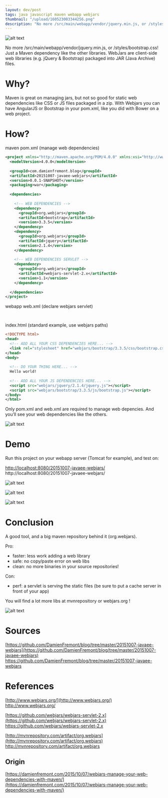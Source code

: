 ```yaml
---
layout: dev/post
tags: java javascript maven webapp webjars
thumbnail: "/upload/160523003344256.png"
description: "No more /src/main/webapp/vendor/jquery.min.js, or /styles/bootstrap.css! Just a Maven dependency..."
---
```


![alt text](/upload/160523003344256.png)
 

 
 
No more /src/main/webapp/vendor/jquery.min.js, or /styles/bootstrap.css! Just a Maven dependency like the other libraries. WebJars are client-side web libraries (e.g. jQuery & Bootstrap) packaged into JAR (Java Archive) files.
 

 
# Why?
 
Maven is great on managing jars, but not so good for static web dependencies like CSS or JS files packaged in a zip. With Webjars you can have AngularJS or Bootstrap in your pom.xml, like you did with Bower on a web project.
 
# How?
 
maven pom.xml (manage web dependencies)
 
```xml
<project xmlns="http://maven.apache.org/POM/4.0.0" xmlns:xsi="http://www.w3.org/2001/XMLSchema-instance" xsi:schemaLocation="http://maven.apache.org/POM/4.0.0 http://maven.apache.org/xsd/maven-4.0.0.xsd">
  <modelVersion>4.0.0</modelVersion>
 
  <groupId>com.damienfremont.blog</groupId>
  <artifactId>20151007-javaee-webjars</artifactId>
  <version>0.0.1-SNAPSHOT</version>
  <packaging>war</packaging>
 
  <dependencies>
     
    <!-- WEB DEPENDENCIES -->
    <dependency>
      <groupId>org.webjars</groupId>
      <artifactId>bootstrap</artifactId>
      <version>3.3.5</version>
    </dependency>
    <dependency>
      <groupId>org.webjars</groupId>
      <artifactId>jquery</artifactId>
      <version>2.1.4</version>
    </dependency>
 
    <!-- WEB DEPENDENCIES SERVLET -->
    <dependency>
      <groupId>org.webjars</groupId>
      <artifactId>webjars-servlet-2.x</artifactId>
      <version>1.1</version>
    </dependency>
 
  </dependencies>
</project>
```
 
webapp web.xml (declare webjars servlet)
 
```xml
 
```
 
index.html (standard example, use webjars paths)
 
```xml
<!DOCTYPE html>
<head>
  <!-- ADD ALL YOUR CSS DEPENDENCIES HERE... -->
  <link rel="stylesheet" href="webjars/bootstrap/3.3.5/css/bootstrap.css">
</head>
<body>
 
  <!-- DO YOUR THING HERE... -->
  Hello world!
 
  <!-- ADD ALL YOUR JS DEPENDENCIES HERE... -->
  <script src="webjars/jquery/2.1.4/jquery.js"></script>
  <script src="webjars/bootstrap/3.3.5/js/bootstrap.js"></script>
</body>
</html>
```
 
Only pom.xml and web.xml are required to manage web depencies. And you’ll see your web dependencies like the others.
 
![alt text](/upload/160523003336728.jpg)
 

 
# Demo
 
Run this project on your webapp server (Tomcat for example), and test on:
 
[http://localhost:8080/20151007-javaee-webjars/](http://localhost:8080/20151007-javaee-webjars/)
http://localhost:8080/20151007-javaee-webjars/
 
![alt text](/upload/160523003337006.jpg)
 

 
![alt text](/upload/160523003337379.jpg)
 

 
![alt text](/upload/160523003337668.jpg)
 

 
# Conclusion
 
A good tool, and a big maven repository behind it (org.webjars).
 
Pro:
 
* faster: less work adding a web library
* safe: no copy/paste error on web libs
* clean: no more binaries in your source repositories!
 
Con:
 
* perf: a servlet is serving the static files (be sure to put a cache server in front of your app)
 
You will find a lot more libs at mvnrepository or webjars.org !
 
![alt text](/upload/160523003337999.jpg)
 

 
# Sources
 
[https://github.com/DamienFremont/blog/tree/master/20151007-javaee-webjars](https://github.com/DamienFremont/blog/tree/master/20151007-javaee-webjars)
https://github.com/DamienFremont/blog/tree/master/20151007-javaee-webjars
 
# References
 
[http://www.webjars.org/](http://www.webjars.org/)
http://www.webjars.org/
 
[https://github.com/webjars/webjars-servlet-2.x](https://github.com/webjars/webjars-servlet-2.x)
https://github.com/webjars/webjars-servlet-2.x
 
[http://mvnrepository.com/artifact/org.webjars](http://mvnrepository.com/artifact/org.webjars)
http://mvnrepository.com/artifact/org.webjars
 
 
## Origin
[https://damienfremont.com/2015/10/07/webjars-manage-your-web-dependencies-with-maven/](https://damienfremont.com/2015/10/07/webjars-manage-your-web-dependencies-with-maven/)
 
